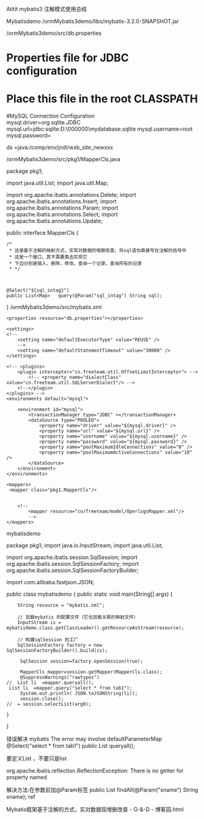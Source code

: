 Atitit mybatis3 注解模式使用总结


Mybatisdemo
/ormMybatis3demo/libs/mybatis-3.2.0-SNAPSHOT.jar

/ormMybatis3demo/src/db.properties
# Properties file for JDBC configuration
#
# Place this file in the root CLASSPATH

#MySQL Connection Configuration  
mysql.driver=org.sqlite.JDBC
mysql.url=jdbc:sqlite:D:\\000000\\mydatabase.sqlite
mysql.username=root
mysql.password=

ds =java\:/comp/env/jndi/wxb_site_newxxx


/ormMybatis3demo/src/pkg1/MapperCls.java

package pkg1;



import java.util.List;
import java.util.Map;

import org.apache.ibatis.annotations.Delete;
import org.apache.ibatis.annotations.Insert;
import org.apache.ibatis.annotations.Param;
import org.apache.ibatis.annotations.Select;
import org.apache.ibatis.annotations.Update;

 

public interface MapperCls {
    
    /*
     * 这是基于注解的映射方式，实现对数据的增删改查，将sql语句直接写在注解的括号中
     * 这是一个接口，其不需要类去实现它
     * 下边分别是插入，删除，修改，查询一个记录，查询所有的记录
     * */
    
 
    
    @Select("${sql_intag}")
    public List<Map>   query(@Param("sql_intag") String sql);
    
 
    
}
/ormMybatis3demo/src/mybatis.xml

<?xml version="1.0" encoding="UTF-8"?>
<!DOCTYPE configuration 
PUBLIC "-//mybatis.org//DTD Config 3.0//EN" 
"http://mybatis.org/dtd/mybatis-3-config.dtd">
<configuration>

    <properties resource="db.properties"></properties>

	<settings>
	<!--   
		<setting name="defaultExecutorType" value="REUSE" />
		-->
		<setting name="defaultStatementTimeout" value="30000" />
	</settings>

	<!-- <plugins>
		<plugin interceptor="cn.freeteam.util.OffsetLimitInterceptor"> -->
			<!-- <property name="dialectClass" value="cn.freeteam.util.SQLServerDialect"/> -->
		<!--</plugin>
	</plugins> -->
	<environments default="mysql">
		 
		<environment id="mysql">
			<transactionManager type="JDBC" ></transactionManager>
			<dataSource type="POOLED">
				<property name="driver" value="${mysql.driver}" />
				<property name="url" value="${mysql.url}" />
				<property name="username" value="${mysql.username}" />
				<property name="password" value="${mysql.password}" />
				<property name="poolMaximumIdleConnections" value="0" />
				<property name="poolMaximumActiveConnections" value="10" />
			</dataSource>
		</environment>
	</environments>

	<mappers>
	 <mapper class="pkg1.MapperCls"/>
	
		
		<!--   
		 	<mapper resource="cn/freeteam/model/OperlogsMapper.xml"/>
		 	-->
	</mappers>	
</configuration>
mybatisdemo 


package pkg1;
import java.io.InputStream;
import java.util.List;

import org.apache.ibatis.session.SqlSession;
import org.apache.ibatis.session.SqlSessionFactory;
import org.apache.ibatis.session.SqlSessionFactoryBuilder;

import com.alibaba.fastjson.JSON;

public class mybatisdemo {
	public static void main(String[] args) {

		String resource = "mybatis.xml";

		// 加载mybatis 的配置文件（它也加载关联的映射文件）
		InputStream is = mybatisdemo.class.getClassLoader().getResourceAsStream(resource);

		// 构建sqlSession 的工厂
		SqlSessionFactory factory = new SqlSessionFactoryBuilder().build(is);
		
		 SqlSession session=factory.openSession(true);
		 
		 MapperCls mapper=session.getMapper(MapperCls.class);
		 @SuppressWarnings("rawtypes")
	//	List li  =mapper.queryall();
 	 List li  =mapper.query("select * from tab1");
		 System.out.println( JSON.toJSONString(li));
		 session.close();
	//	= session.selectList(arg0);

	}

}

错误解决
mybatis The error may involve defaultParameterMap
    @Select("select  * from tab1")
public List<Map>   queryall();

要定义List<Map> ，不要只是list


org.apache.ibatis.reflection.ReflectionException: There is no getter for property named

解决方法:在参数前加@Param标签
public List<Userinfo> findAll(@Param("sname") String sname);
ref

Mybatis框架基于注解的方式，实对数据现增删改查 - G-&-D - 博客园.html
